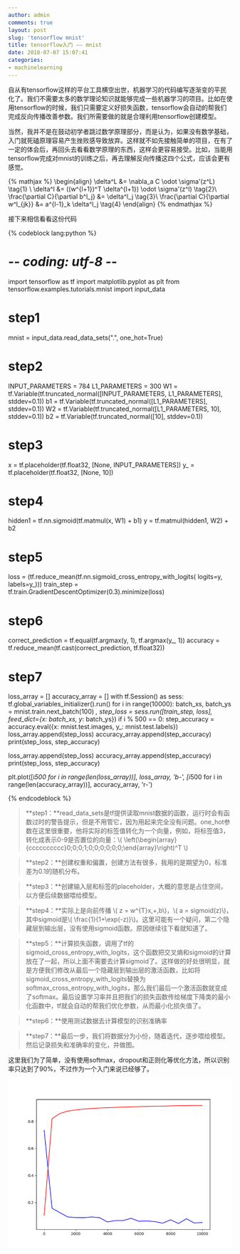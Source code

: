 ```yaml
---
author: admin
comments: true
layout: post
slug: 'tensorflow mnist'
title: tensorflow入门 —— mnist
date: 2018-07-07 15:07:41
categories:
- machinelearning
---
```


自从有tensorflow这样的平台工具横空出世，机器学习的代码编写逐渐变的平民化了。我们不需要太多的数学理论知识就能够完成一些机器学习的项目。比如在使用tensorflow的时候，我们只需要定义好损失函数，tensorflow会自动的帮我们完成反向传播改善参数。我们所需要做的就是合理利用tensorflow创建模型。

当然，我并不是在鼓动初学者跳过数学原理部分，而是认为，如果没有数学基础，入门就死磕原理容易产生挫败感导致放弃。这样就不如先接触简单的项目，在有了一定的体会后，再回头去看看数学原理的东西，这样会更容易接受。比如，当能用tensorflow完成对mnist的训练之后，再去理解反向传播这四个公式，应该会更有感觉。

{% mathjax %}
\begin{align}
\delta^L &= \nabla_a C \odot \sigma'(z^L) \tag{1} \\
\delta^l &= ((w^{l+1})^T \delta^{l+1}) \odot \sigma'(z^l) \tag{2}\\
\frac{\partial C}{\partial b^l_j} &= \delta^l_j \tag{3}\\
\frac{\partial C}{\partial w^l_{jk}} &= a^{l-1}_k \delta^l_j \tag{4}
\end{align}
{% endmathjax %}

接下来相信看看这份代码

{% codeblock lang:python %}
# -*- coding: utf-8 -*-
import tensorflow as tf
import matplotlib.pyplot as plt
from tensorflow.examples.tutorials.mnist import input_data

# step1
mnist = input_data.read_data_sets(".", one_hot=True)

# step2
INPUT_PARAMETERS = 784
L1_PARAMETERS = 300
W1 = tf.Variable(tf.truncated_normal([INPUT_PARAMETERS, L1_PARAMETERS], stddev=0.1))
b1 = tf.Variable(tf.truncated_normal([L1_PARAMETERS], stddev=0.1))
W2 = tf.Variable(tf.truncated_normal([L1_PARAMETERS, 10], stddev=0.1))
b2 = tf.Variable(tf.truncated_normal([10], stddev=0.1))

# step3
x = tf.placeholder(tf.float32, [None, INPUT_PARAMETERS])
y_ = tf.placeholder(tf.float32, [None, 10])

# step4
hidden1 = tf.nn.sigmoid(tf.matmul(x, W1) + b1)
y =  tf.matmul(hidden1, W2) + b2

# step5
loss = (tf.reduce_mean(tf.nn.sigmoid_cross_entropy_with_logits(
    logits=y, labels=y_)))
train_step = tf.train.GradientDescentOptimizer(0.3).minimize(loss)

# step6
correct_prediction = tf.equal(tf.argmax(y, 1), tf.argmax(y_, 1))
accuracy = tf.reduce_mean(tf.cast(correct_prediction, tf.float32))

# step7
loss_array = []
accuracy_array = []
with tf.Session() as sess:
    tf.global_variables_initializer().run()
    for i in range(10000):
        batch_xs, batch_ys = mnist.train.next_batch(100)
        _, step_loss = sess.run([train_step, loss], feed_dict={x: batch_xs, y_: batch_ys})
        if i % 500 == 0:
            step_accuracy = accuracy.eval({x: mnist.test.images, y_: mnist.test.labels})
            loss_array.append(step_loss)
            accuracy_array.append(step_accuracy)
            print(step_loss, step_accuracy)

loss_array.append(step_loss)
accuracy_array.append(step_accuracy)
print(step_loss, step_accuracy)

plt.plot([i*500 for i in range(len(loss_array))], loss_array, 'b-',
          [i*500 for i in range(len(accuracy_array))], accuracy_array, 'r-')

{% endcodeblock %}

> **step1：**read_data_sets是tf提供读取mnist数据的函数，运行时会有函数过时的警告提示，但是不用管它，因为用起来完全没有问题。one_hot参数在这里很重要，他将实际的标签值转化为一个向量，例如，将标签值3，转化成表示0-9是否置位的向量：\\( \left(\begin{array}{cccccccccc}0;0;0;1;0;0;0;0;0;0;\end{array}\right)^T \\)

> **step2：**创建权重和偏置，创建方法有很多，我用的是期望为0，标准差为0.1的随机分布。

> **step3：**创建输入层和标签的placeholder，大概的意思是占住空间，以方便后续数据喂给模型。

> **step4：**实际上是向前传播 \\( z = w^{T}x\,+\,b\\)，\\( a = sigmoid(z)\\)，其中sigmoid是\\( \frac{1}{1+\exp(-z)}\\)。这里可能有一个疑问，第二个隐藏层到输出层，没有使用sigmoid函数。原因继续往下看就知道了。

> **step5：**计算损失函数，调用了tf的sigmoid_cross_entropy_with_logits，这个函数把交叉熵和sigmoid的计算放在了一起，所以上面不需要去计算sigmoid了。这样做的好处很明显，就是方便我们修改从最后一个隐藏层到输出层的激活函数，比如将sigmoid_cross_entropy_with_logits替换为softmax_cross_entropy_with_logits，那么我们最后一个激活函数就变成了softmax。最后设置学习率并且把我们的损失函数传给梯度下降类的最小化函数中，tf就会自动的帮我们优化参数，从而最小化损失值了。

> **step6：**使用测试数据去计算模型的识别准确率

> **step7：**最后一步，我们将数据分为小份，随着迭代，逐步喂给模型。然后记录损失和准确率的变化，并做图。

这里我们为了简单，没有使用softmax，dropout和正则化等优化方法，所以识别率只达到了90%，不过作为一个入门来说已经够了。

[![2018-07-07-tensorflow-mnist](/uploads/2018/07/2018-07-07-tensorflow-mnist.png)](/uploads/2018/07/2018-07-07-tensorflow-mnist.png)